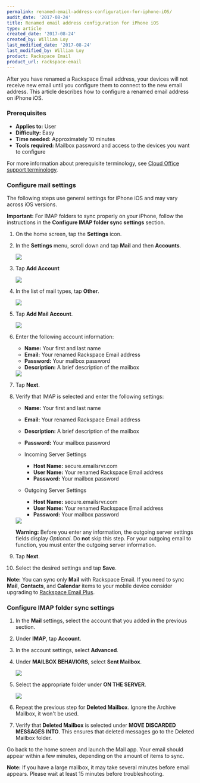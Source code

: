 ```yaml
---
permalink: renamed-email-address-configuration-for-iphone-iOS/
audit_date: '2017-08-24'
title: Renamed email address configuration for iPhone iOS
type: article
created_date: '2017-08-24'
created_by: William Loy
last_modified_date: '2017-08-24'
last_modified_by: William Loy
product: Rackspace Email
product_url: rackspace-email
---
```


After you have renamed a Rackspace Email address, your devices will not receive new email until you configure them to connect to the new email address. This article describes how to configure a renamed email address on iPhone iOS.

### Prerequisites

- **Applies to:** User
- **Difficulty:** Easy
- **Time needed:** Approximately 10 minutes
- **Tools required:**  Mailbox password and access to the devices you want to configure

For more information about prerequisite terminology, see [Cloud Office support terminology](/how-to/cloud-office-support-terminology/).

### Configure mail settings

The following steps use  general settings for iPhone iOS and may vary across iOS versions.

**Important:** For IMAP folders to sync properly on your iPhone, follow the instructions in the **Configure IMAP folder sync settings** section.

1. On the home screen, tap the **Settings** icon.
2. In the **Settings** menu, scroll down and tap **Mail** and then **Accounts**.

    <img src="{% asset_path rackspace-email/renamed-email-address-configuration-for-iphone-iOS/accounts.png %}" />

4. Tap **Add Account**

    <img src="{% asset_path rackspace-email/renamed-email-address-configuration-for-iphone-iOS/addaccount.png %}" />

5. In the list of mail types, tap **Other**.

    <img src="{% asset_path rackspace-email/renamed-email-address-configuration-for-iphone-iOS/mail-type.png %}" />

6. Tap **Add Mail Account**.

    <img src="{% asset_path rackspace-email/renamed-email-address-configuration-for-iphone-iOS/addmailaccount.png %}" />

7. Enter the following account information:

    - **Name:** Your first and last name
    - **Email:** Your renamed Rackspace Email address
    - **Password:** Your mailbox password
    - **Description:** A brief description of the mailbox

    <img src="{% asset_path rackspace-email/renamed-email-address-configuration-for-iphone-iOS/iphone-logindetails.png %}" />

8. Tap **Next**.
9. Verify that IMAP is selected and enter the following settings:

    - **Name:** Your first and last name
    - **Email:** Your renamed Rackspace Email address
    - **Description:** A brief description of the mailbox
    - **Password:** Your mailbox password

    - Incoming Server Settings
    
        - **Host Name:** secure.emailsrvr.com
        - **User Name:** Your renamed Rackspace Email address
        - **Password:** Your mailbox password

    - Outgoing Server Settings
    
        - **Host Name:** secure.emailsrvr.com
        - **User Name:** Your renamed Rackspace Email address
        - **Password:** Your mailbox password

    <img src="{% asset_path rackspace-email/renamed-email-address-configuration-for-iphone-iOS/imap-serversettings.png %}" />

    **Warning:** Before you enter any information, the outgoing server settings fields display *Optional*. Do **not** skip this step. For your outgoing email to function, you must enter the outgoing server information.

10. Tap **Next**.
11. Select the desired settings and tap **Save**.

**Note:** You can sync only **Mail** with Rackspace Email. If you need to sync **Mail**, **Contacts**, and **Calendar** items to your mobile device consider upgrading to [Rackspace Email Plus](/how-to/upgrade-to-rackspace-email-plus/).

### Configure IMAP folder sync settings

1. In the **Mail** settings, select the account that you added in the previous section.
2. Under **IMAP**, tap **Account**.
3. In the account settings, select **Advanced**.
4. Under **MAILBOX BEHAVIORS**, select **Sent Mailbox**.

    <img src="{% asset_path rackspace-email/renamed-email-address-configuration-for-iphone-iOS/mapping-folderlist.png %}" />

5. Select the appropriate folder under **ON THE SERVER**.

    <img src="{% asset_path rackspace-email/renamed-email-address-configuration-for-iphone-iOS/mapping-ontheserver.png %}" />

6. Repeat the previous step for **Deleted Mailbox**. Ignore the Archive Mailbox, it won't be used.
7. Verify that **Deleted Mailbox** is selected under **MOVE DISCARDED MESSAGES INTO**. This ensures that deleted messages go to the Deleted Mailbox folder.

Go back to the home screen and launch the Mail app. Your email should appear within a few minutes, depending on the amount of items to sync.

**Note:** If you have a large mailbox, it may take several minutes before email appears. Please wait at least 15 minutes before troubleshooting.
